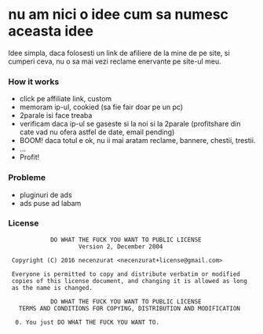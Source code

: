 # nu am nici o idee cum sa numesc aceasta idee

Idee simpla, daca folosesti un link de afiliere de la mine de pe site, si cumperi ceva, nu o sa mai vezi reclame enervante pe site-ul meu.

### How it works
* click pe affiliate link, custom
* memoram ip-ul, cookied (sa fie fair doar pe un pc)
* 2parale isi face treaba 
* verificam daca ip-ul se gaseste si la noi si la 2parale (profitshare din cate vad nu ofera astfel de date, email pending)
* BOOM! daca totul e ok, nu ii mai aratam reclame, bannere, chestii, trestii.
* ...
* Profit!

### Probleme
* pluginuri de ads
* ads puse ad labam

### License 

````
            DO WHAT THE FUCK YOU WANT TO PUBLIC LICENSE
                    Version 2, December 2004

 Copyright (C) 2016 necenzurat <necenzurat+license@gmail.com>

 Everyone is permitted to copy and distribute verbatim or modified
 copies of this license document, and changing it is allowed as long
 as the name is changed.

            DO WHAT THE FUCK YOU WANT TO PUBLIC LICENSE
   TERMS AND CONDITIONS FOR COPYING, DISTRIBUTION AND MODIFICATION

  0. You just DO WHAT THE FUCK YOU WANT TO.

````
